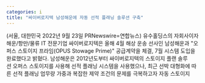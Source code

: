 ```yaml
---
categories: i
title: "싸이버로지텍 남성해운에 자동 선적 플래닝 솔루션 구축"
---
```

(서울, 대한민국 2022년 9월 23일 PRNewswire=연합뉴스) 유수홀딩스의 자회사이자 해운/항만/물류 IT 전문기업 싸이버로지텍은 올해 4월 해상 운송 선사인 남성해운과 "오퍼스 스토이지 프라임(OPUS Stowage Prime)" 공급계약을 체결, 7월 시스템 도입을 완료했다고 밝혔다.         남성해운은 2012년도부터 싸이버로지텍의 스토이지 플랜 솔루션 오퍼스 스토이지를 사용해 선적 플래닝 시스템을 사용했으나, 최근 선박 대형화에 따른 선적 플래닝 업무량 가중과 복잡한 제약 조건의 문제를 극복하고자 자동 스토이지